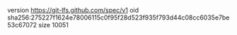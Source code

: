 version https://git-lfs.github.com/spec/v1
oid sha256:275227f1624e78006115c0f95f28d523f935f793d44c08cc6035e7be53c67072
size 10051
